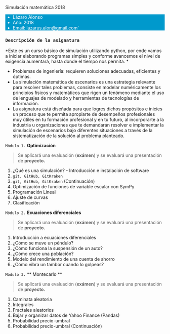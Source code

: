 Simulación matemática 2018

<div style="background-color:#0099cc;"> 
    <font color = white>
<ul>
  <li>Lázaro Alonso </li>
  <li>Año: 2018 </li>
  <li>Email: lazarus.alon@gmail.com`</li>
</ul>
    </font>
    
    
</div>


### `Descripción de la asignatura`
*Este es un curso básico de simulación utilizando python, por ende vamos a iniciar elaborando programas simples y conforme avancemos el nivel de exigencia aumentará, hasta donde el tiempo nos permita. *
- Problemas de ingeniería: requieren soluciones adecuadas, eficientes y óptimas.
- La simulación matemática de escenarios es una estrategia relevante para resolver tales problemas, consiste en modelar numéricamente los principios físicos y matemáticos que rigen un fenómeno mediante el uso de lenguajes de modelado y herramientas de tecnologías de información.
- La asignatura está diseñada para que logres dichos propósitos e inicies un proceso que te permita apropiarte de desempeños profesionales muy útiles en tu formación profesional y en tu futuro, al incorporarte a la industria u organizaciones que te demandarán resolver e implementar la simulación de escenarios bajo diferentes situaciones a través de la sistematización de la solución al problema planteado.

`Módulo 1.` **Optimización**
> Se aplicará una evaluación (**exámen**) y se evaluará una presentación de **proyecto.**
   1. ¿Qué es una simulación?
    - Introducción e instalación de software
   2. `git, GitHub, GitKraken`
   3. `git, GitHub, GitKraken` (Continuación)
   4. Optimización de funciones de variable escalar con SymPy
   5. Programación Lineal
   6. Ajuste de curvas
   7. Clasificación

`Módulo 2.`  **Ecuaciones diferenciales**
> Se aplicará una evaluación (**exámen**) y se evaluará una presentación de **proyecto.**
   1. Introducción a ecuaciones diferenciales
   2. ¿Cómo se muve un péndulo?
   3. ¿Cómo funciona la suspensión de un auto?
   4. ¿Cómo crece una población?
   5. Modelo del rendimiento de una cuenta de ahorro
   6. ¿Cómo vibra un tambor cuando lo golpeas?

`Módulo 3.`  ** Montecarlo **
> Se aplicará una evaluación (**exámen**) y se evaluará una presentación de **proyecto.**
   1. Caminata aleatoria
   2. Integrales
   3. Fractales aleatorios
   4. Bajar y organizar datos de Yahoo Finance (Pandas)
   5. Probabilidad precio-umbral
   6. Probabilidad precio-umbral (Continuación)